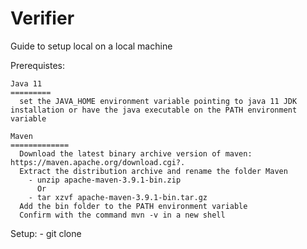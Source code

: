 # Verifier
  
  Guide to setup local on a local machine
  
  Prerequistes: 

    Java 11
    =========
      set the JAVA_HOME environment variable pointing to java 11 JDK installation or have the java executable on the PATH environment variable

    Maven
    =============
      Download the latest binary archive version of maven: https://maven.apache.org/download.cgi?.
      Extract the distribution archive and rename the folder Maven
        - unzip apache-maven-3.9.1-bin.zip
          Or
        - tar xzvf apache-maven-3.9.1-bin.tar.gz
      Add the bin folder to the PATH environment variable
      Confirm with the command mvn -v in a new shell
    
   Setup:
    - git clone 
      
  
